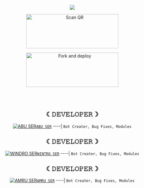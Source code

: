  <div align="center">
<div align="center">
  <p align="center">
<img src=https://i.imgur.com/8LoHMT8.png>
</p>

<div align="center">

<a href="https://replit.com/@Afx-Abu/Luzi-Mwol?v=1"><img align="center" src="https://i.imgur.com/SYoMXG2.png" alt="Scan QR" height="112" width="300" /></a>
<br>

<a href="https://bit.ly/Luzi-Mwol"><img align="center" src="https://i.imgur.com/eb2xb9u.png" alt="Fork and deploy" height="112" width="300" /></a>
   <br>
<div>

  
<div>
<br>
<br>

<div>
    

    
    

  

 <div align="center">

## ☾︎𝙳𝙴𝚅𝙴𝙻𝙾𝙿𝙴𝚁☽︎
  <div align="center">
  
   [![ABU SER](https://i.imgur.com/yubSaVi.jpg)](https://github.com/Afx-Abu)[`ABU SER`](https://i.imgur.com/yubSaVi.jpg)
----|
   `Bot Creater, Bug Fixes, Modules`

## ☾︎𝙳𝙴𝚅𝙴𝙻𝙾𝙿𝙴𝚁☽︎
  <div align="center">
  
   [![WINDRO SER](https://i.imgur.com/snKWQib.jpg)](https://github.com/wvfx-windro)[`WINTRO SER`](https://imgur.com/FufgKus)
----|
   `Bot Creater, Bug Fixes, Modules`

    
## ☾︎𝙳𝙴𝚅𝙴𝙻𝙾𝙿𝙴𝚁☽︎
  <div align="center">
  
   [![AMRU SER](https://i.imgur.com/amASdnT.jpg)](https://github.com/AMRUSIR)[`AMRU SER`](https://i.imgur.com/amASdnT.jpg)
----|
   `Bot Creater, Bug Fixes, Modules`
